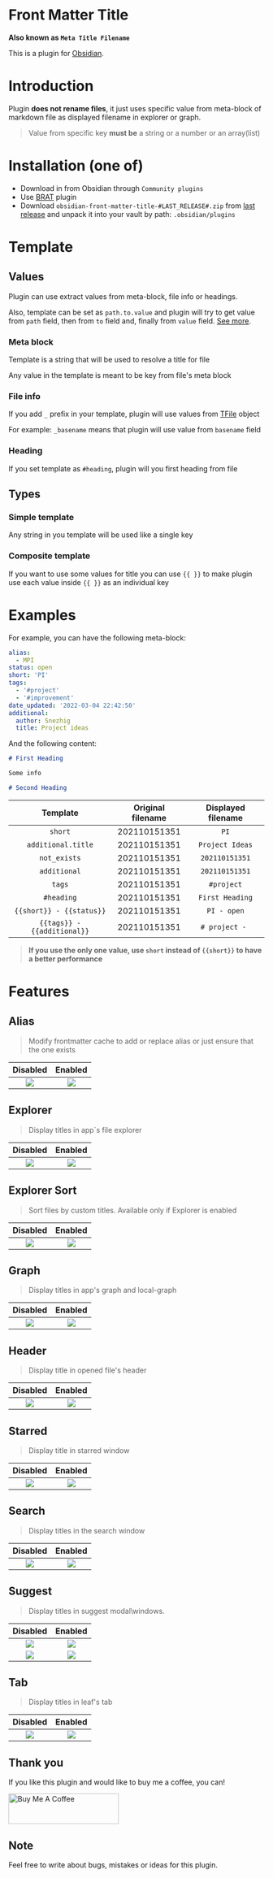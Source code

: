 # Front Matter Title

__Also known as `Meta Title Filename`__

This is a plugin for [Obsidian](https://obsidian.md).

# Introduction

Plugin **does not rename files**,
it just uses specific value from meta-block of markdown file as displayed filename in explorer or graph.

> Value from specific key **must be** a string or a number or an array(list)

# Installation (one of)

* Download in from Obsidian through `Community plugins`
* Use [BRAT](https://github.com/TfTHacker/obsidian42-brat) plugin
* Download `obsidian-front-matter-title-#LAST_RELEASE#.zip`
  from [last release](https://github.com/Snezhig/obsidian-front-matter-title/releases/latest/) and unpack it into your
  vault by path: `.obsidian/plugins`

# Template

## Values

Plugin can use extract values from meta-block, file info or headings.

Also, template can be set as `path.to.value` and plugin will try to get value from `path` field, then from `to` field
and, finally from `value` field. [See more](#Examples).

### Meta block

Template is a string that will be used to resolve a title for file

Any value in the template is meant to be key from file's meta block

### File info

If you add `_` prefix in your template, plugin will use values
from [TFile](https://github.com/obsidianmd/obsidian-api/blob/master/obsidian.d.ts) object

For example: `_basename` means that plugin will use value from `basename` field

### Heading

If you set template as `#heading`, plugin will you first heading from file

## Types

### Simple template

Any string in you template will be used like a single key

### Composite template

If you want to use some values for title you can use `{{ }}` to make plugin use each value inside ``{{ }}`` as an
individual key

# Examples

For example, you can have the following meta-block:

```yaml
alias:
  - MPI
status: open
short: 'PI'
tags:
  - '#project'
  - '#improvement'
date_updated: '2022-03-04 22:42:50'
additional:
  author: Snezhig
  title: Project ideas

```

And the following content:

```markdown
# First Heading

Some info

# Second Heading
```

|          Template           | Original filename | Displayed filename |
|:---------------------------:|:-----------------:|:------------------:|
|           `short`           |   202110151351    |        `PI`        |
|     `additional.title`      |   202110151351    |  `Project Ideas`   |
|        `not_exists`         |   202110151351    |   `202110151351`   |
|        `additional`         |   202110151351    |   `202110151351`   |
|           `tags`            |   202110151351    |     `#project`     |
|         `#heading`          |   202110151351    |  `First Heading`   |
|  `{{short}} - {{status}}`   |   202110151351    |    `PI - open`     |
| `{{tags}} - {{additional}}` |   202110151351    |   `# project - `   |

> **If you use the only one value, use `short` instead of `{{short}}` to have a better performance**

# Features

## Alias

> Modify frontmatter cache to add or replace alias or just ensure that the one exists

|                Disabled                 |               Enabled               |
|:---------------------------------------:|:-----------------------------------:|
| ![](./resources/img/Alias%20Off.png) | ![](./resources/img/Alias%20On.png) |

## Explorer

> Display titles in app`s file explorer

|                Disabled                 |                Enabled                 |
|:---------------------------------------:|:--------------------------------------:|
| ![](./resources/img/Explorer%20Off.png) | ![](./resources/img/Explorer%20On.png) |

## Explorer Sort

> Sort files by custom titles. Available only if Explorer is enabled

|                Disabled                |                  Enabled                   |
|:--------------------------------------:|:------------------------------------------:|
| ![](./resources/img/Explorer%20On.png) | ![](./resources/img/ExplorerSort%20On.png) |

## Graph

> Display titles in app's graph and local-graph

|               Disabled               |               Enabled               |
|:------------------------------------:|:-----------------------------------:|
| ![](./resources/img/Graph%20Off.png) | ![](./resources/img/Graph%20On.png) |

## Header

> Display title in opened file's header

|                Disabled                |                Enabled                |
|:--------------------------------------:|:-------------------------------------:|
| ![](./resources/img/Heading%20Off.png) | ![](./resources/img/Heading%20On.png) |

## Starred

> Display title in starred window

|                Disabled                |                Enabled                |
|:--------------------------------------:|:-------------------------------------:|
| ![](./resources/img/Starred%20Off.png) | ![](./resources/img/Starred%20on.png) |

## Search

> Display titles in the search window

|               Disabled                |               Enabled                |
|:-------------------------------------:|:------------------------------------:|
| ![](./resources/img/Search%20Off.png) | ![](./resources/img/Search%20On.png) |

## Suggest

> Display titles in suggest modal\windows.

|                  Disabled                  |                  Enabled                  |
|:------------------------------------------:|:-----------------------------------------:|
| ![](./resources/img/Suggest%20Off%201.png) | ![](./resources/img/Suggest%20On%201.png) |
| ![](./resources/img/Suggest%20Off%202.png) | ![](./resources/img/Suggest%20On%202.png) |

## Tab

> Display titles in leaf's tab

|              Disabled              |              Enabled              |
|:----------------------------------:|:---------------------------------:|
| ![](./resources/img/Tab%20Off.png) | ![](./resources/img/Tab%20On.png) |

## Thank you

If you like this plugin and would like to buy me a coffee, you can!

<a href="https://www.buymeacoffee.com/snezhig" target="_blank">
<img src="https://cdn.buymeacoffee.com/buttons/v2/default-violet.png" alt="Buy Me A Coffee" style="height: 60px !important;width: 217px !important;" >
</a>

## Note

Feel free to write about bugs, mistakes or ideas for this plugin.
